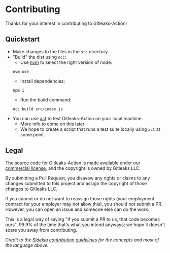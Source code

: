 # Contributing

Thanks for your interest in contributing to Gitleaks-Action!

## Quickstart
* Make changes to the files in the `src` directory.
* "Build" the dist using `ncc`:
    * Use [nvm](https://github.com/nvm-sh/nvm) to select the right version of node:
    ```
    nvm use
    ```
    * Install dependencies:
    ```
    npm i
    ```
    * Run the build command:
    ```
    ncc build src/index.js
    ```
* You can use [act](https://github.com/nektos/act) to test Gitleaks-Action on your local machine.
    * More info to come on this later
    * We hope to create a script that runs a test suite locally using `act` at some point.

## Legal
The source code for Gitleaks-Action is made available under our [commercial license](https://github.com/gitleaks/gitleaks-action/blob/v2/COMMERCIAL-LICENSE.txt),
and the copyright is owned by Gitleaks LLC.

By submitting a Pull Request, you disavow any rights or claims to any changes
submitted to this project and assign the copyright of
those changes to Gitleaks LLC.

If you cannot or do not want to reassign those rights (your employment
contract for your employer may not allow this), you should not submit a PR.
However, you can open an issue and someone else can do the work.

This is a legal way of saying "If you submit a PR to us, that code becomes ours".
99.9% of the time that's what you intend anyways; we hope it doesn't scare you
away from contributing.

_Credit to the [Sidekiq contribution guidelines](https://github.com/mperham/sidekiq/blob/main/.github/contributing.md) for the concepts and most of the language above._